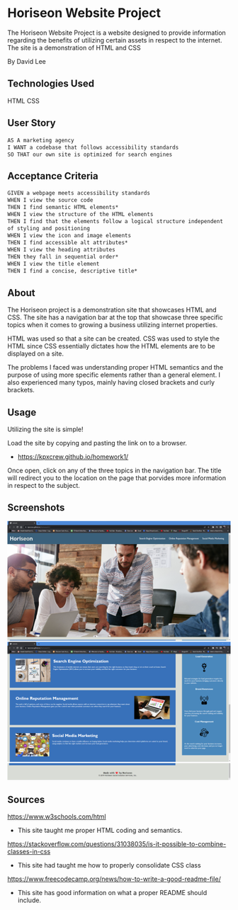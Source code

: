 # Horiseon Website Project
The Horiseon Website Project is a website designed to provide information regarding the benefits of utilizing certain assets in respect to the internet.  The site is a demonstration of HTML and CSS 

By David Lee


## Technologies Used
HTML
CSS

## User Story

```
AS A marketing agency
I WANT a codebase that follows accessibility standards
SO THAT our own site is optimized for search engines
```

## Acceptance Criteria

```
GIVEN a webpage meets accessibility standards
WHEN I view the source code
THEN I find semantic HTML elements*
WHEN I view the structure of the HTML elements
THEN I find that the elements follow a logical structure independent of styling and positioning
WHEN I view the icon and image elements
THEN I find accessible alt attributes*
WHEN I view the heading attributes
THEN they fall in sequential order*
WHEN I view the title element
THEN I find a concise, descriptive title*
```

## About
The Horiseon project is a demonstration site that showcases HTML and CSS. The site has a navigation bar at the top that showcase three specific topics when it comes to growing a business utilizing internet properties.   

HTML was used so that a site can be created. CSS was used to style the HTML since CSS essentially dictates how the HTML elements are to be displayed on a site.  

The problems I faced was understanding proper HTML semantics and the purpose of using more specific elements rather than a general element. I also experienced many typos, mainly having closed brackets and curly brackets.  


## Usage
Utilizing the site is simple! 

Load the site by copying and pasting the link on to a browser.
* https://kpxcrew.github.io/homework1/

Once open, click on any of the three topics in the navigation bar. The title will redirect you to the location on the page that porvides more information in respect to the subject. 

## Screenshots
![Screenshot1](./assets/images/Screenshot1.png)
![Screenshot2](./assets/images/Screenshot2.png)
![Screenshot3](./assets/images/Screenshot3.png)

## Sources
https://www.w3schools.com/html
* This site taught me proper HTML coding and semantics. 

https://stackoverflow.com/questions/31038035/is-it-possible-to-combine-classes-in-css
* This site had taught me how to properly consolidate CSS class

https://www.freecodecamp.org/news/how-to-write-a-good-readme-file/
* This site has good information on what a proper README should include.

